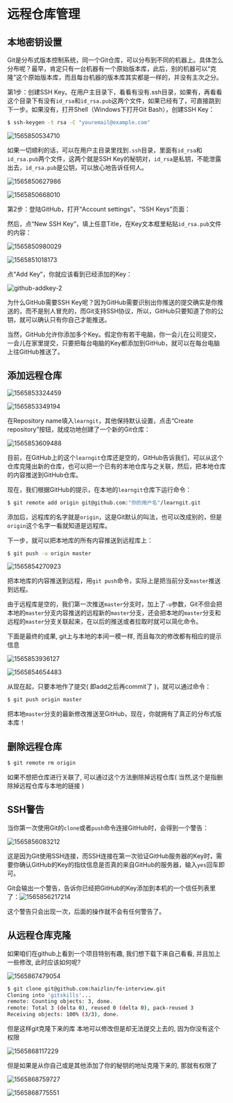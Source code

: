 # 远程仓库管理

## 本地密钥设置

Git是分布式版本控制系统，同一个Git仓库，可以分布到不同的机器上。具体怎么分布呢？最早，肯定只有一台机器有一个原始版本库，此后，别的机器可以“克隆”这个原始版本库，而且每台机器的版本库其实都是一样的，并没有主次之分。

第1步：创建SSH Key。在用户主目录下，看看有没有.ssh目录，如果有，再看看这个目录下有没有`id_rsa`和`id_rsa.pub`这两个文件，如果已经有了，可直接跳到下一步。如果没有，打开Shell（Windows下打开Git Bash），创建SSH Key：

```bash
$ ssh-keygen -t rsa -C "youremail@example.com"
```

![1565850534710](assets/1565850534710.png)

如果一切顺利的话，可以在用户主目录里找到`.ssh`目录，里面有`id_rsa`和`id_rsa.pub`两个文件，这两个就是SSH Key的秘钥对，`id_rsa`是私钥，不能泄露出去，`id_rsa.pub`是公钥，可以放心地告诉任何人。

![1565850627986](assets/1565850627986.png)

![1565850668010](assets/1565850668010.png)

第2步：登陆GitHub，打开“Account settings”，“SSH Keys”页面：

然后，点“New SSH Key”，填上任意Title，在Key文本框里粘贴`id_rsa.pub`文件的内容：

![1565850980029](assets/1565850980029.png)

![1565851018173](assets/1565851018173.png)

点“Add Key”，你就应该看到已经添加的Key：

![github-addkey-2](assets/0-1565850921917.png)

为什么GitHub需要SSH Key呢？因为GitHub需要识别出你推送的提交确实是你推送的，而不是别人冒充的，而Git支持SSH协议，所以，GitHub只要知道了你的公钥，就可以确认只有你自己才能推送。

当然，GitHub允许你添加多个Key。假定你有若干电脑，你一会儿在公司提交，一会儿在家里提交，只要把每台电脑的Key都添加到GitHub，就可以在每台电脑上往GitHub推送了。

## 添加远程仓库

![1565853324459](assets/1565853324459.png)

![1565853349194](assets/1565853349194.png)

在Repository name填入`learngit`，其他保持默认设置，点击“Create repository”按钮，就成功地创建了一个新的Git仓库：

![1565853609488](assets/1565853609488.png)

目前，在GitHub上的这个`learngit`仓库还是空的，GitHub告诉我们，可以从这个仓库克隆出新的仓库，也可以把一个已有的本地仓库与之关联，然后，把本地仓库的内容推送到GitHub仓库。

现在，我们根据GitHub的提示，在本地的`learngit`仓库下运行命令：

```bash
$ git remote add origin git@github.com:"你的用户名"/learngit.git
```

添加后，远程库的名字就是`origin`，这是Git默认的叫法，也可以改成别的，但是`origin`这个名字一看就知道是远程库。

下一步，就可以把本地库的所有内容推送到远程库上：

```bash
$ git push -u origin master
```

![1565854270923](assets/1565854270923.png)



把本地库的内容推送到远程，用`git push`命令，实际上是把当前分支`master`推送到远程。

由于远程库是空的，我们第一次推送`master`分支时，加上了`-u`参数，Git不但会把本地的`master`分支内容推送的远程新的`master`分支，还会把本地的`master`分支和远程的`master`分支关联起来，在以后的推送或者拉取时就可以简化命令。

下面是最终的成果, git上与本地的本间一模一样, 而且每次的修改都有相应的提示信息

![1565853936127](assets/1565853936127.png)

![1565854654483](assets/1565854654483.png)

从现在起，只要本地作了提交( 即add之后再commit了 )，就可以通过命令：

```bash
$ git push origin master
```

把本地`master`分支的最新修改推送至GitHub，现在，你就拥有了真正的分布式版本库！

## 删除远程仓库

```bash
$ git remote rm origin
```

如果不想把仓库进行关联了, 可以通过这个方法删除掉远程仓库( 当然,这个是指删除掉远程仓库与本地的链接 )

## SSH警告

当你第一次使用Git的`clone`或者`push`命令连接GitHub时，会得到一个警告：

![1565856083212](assets/1565856083212.png)

这是因为Git使用SSH连接，而SSH连接在第一次验证GitHub服务器的Key时，需要你确认GitHub的Key的指纹信息是否真的来自GitHub的服务器，输入`yes`回车即可。

Git会输出一个警告，告诉你已经把GitHub的Key添加到本机的一个信任列表里了：![1565856217214](assets/1565856217214.png)

这个警告只会出现一次，后面的操作就不会有任何警告了。



## 从远程仓库克隆

如果咱们在github上看到一个项目特别有趣, 我们想下载下来自己看看, 并且加上一些修改, 此时应该如何呢?

![1565867479054](assets/1565867479054.png)

```bash
$ git clone git@github.com:haizlin/fe-interview.git
Cloning into 'gitskills'...
remote: Counting objects: 3, done.
remote: Total 3 (delta 0), reused 0 (delta 0), pack-reused 3
Receiving objects: 100% (3/3), done.
```

但是这样git克隆下来的库 本地可以修改但是却无法提交上去的, 因为你没有这个权限

![1565868117229](assets/1565868117229.png)

但是如果是从你自己或是其他添加了你的秘钥的地址克隆下来的, 那就有权限了

![1565868759727](assets/1565868759727.png)

![1565868775551](assets/1565868775551.png)

